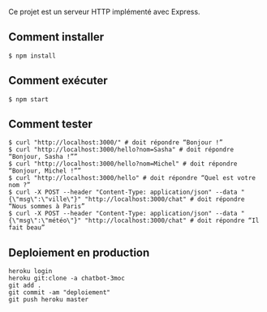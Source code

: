 Ce projet est un serveur HTTP implémenté avec Express.

## Comment installer

```
$ npm install
```

## Comment exécuter

```
$ npm start
```

## Comment tester

```
$ curl "http://localhost:3000/" # doit répondre “Bonjour !”
$ curl "http://localhost:3000/hello?nom=Sasha" # doit répondre “Bonjour, Sasha !””
$ curl "http://localhost:3000/hello?nom=Michel" # doit répondre “Bonjour, Michel !””
$ curl "http://localhost:3000/hello" # doit répondre “Quel est votre nom ?”
$ curl -X POST --header "Content-Type: application/json" --data "{\"msg\":\"ville\"}" "http://localhost:3000/chat" # doit répondre “Nous sommes à Paris”
$ curl -X POST --header "Content-Type: application/json" --data "{\"msg\":\"météo\"}" "http://localhost:3000/chat" # doit répondre “Il fait beau”
```

## Deploiement en production

```
heroku login
heroku git:clone -a chatbot-3moc
git add .
git commit -am "deploiement"
git push heroku master
```
